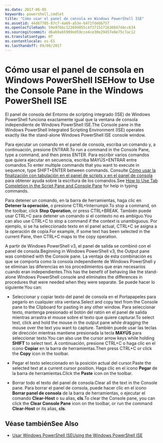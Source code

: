 ```yaml
---
ms.date: 2017-06-05
keywords: powershell,cmdlet
title: "Cómo usar el panel de consola en Windows PowerShell ISE"
ms.assetid: 44d67705-87c7-4a69-a53e-6471fdebb757
ms.openlocfilehash: 59e97bbc12269d855c4f3715171636647d4cc634
ms.sourcegitcommit: d6ab9ab5909ed59cce4ce30e29457e0e75c7ac12
ms.translationtype: HT
ms.contentlocale: es-ES
ms.lasthandoff: 09/08/2017
---
```

# <a name="how-to-use-the-console-pane-in-the-windows-powershell-ise"></a><span data-ttu-id="9a0b9-103">Cómo usar el panel de consola en Windows PowerShell ISE</span><span class="sxs-lookup"><span data-stu-id="9a0b9-103">How to Use the Console Pane in the Windows PowerShell ISE</span></span>
<span data-ttu-id="9a0b9-104">El panel de consola del Entorno de scripting integrado (ISE) de Windows PowerShell funciona exactamente igual que la ventana de consola independiente de Windows PowerShell ISE.</span><span class="sxs-lookup"><span data-stu-id="9a0b9-104">The Console pane in the Windows PowerShell Integrated Scripting Environment (ISE) operates exactly like the stand-alone Windows PowerShell ISE console window.</span></span>

<span data-ttu-id="9a0b9-105">Para ejecutar un comando en el panel de consola, escriba un comando y, a continuación, presione ENTRAR.</span><span class="sxs-lookup"><span data-stu-id="9a0b9-105">To run a command in the Console Pane, type a command, and then press ENTER.</span></span> <span data-ttu-id="9a0b9-106">Para escribir varios comandos que quiera ejecutar en secuencia, escriba MAYÚS+ENTRAR entre comandos.</span><span class="sxs-lookup"><span data-stu-id="9a0b9-106">To enter multiple commands that you want to execute in sequence, type SHIFT+ENTER between commands.</span></span> <span data-ttu-id="9a0b9-107">Consulte [Cómo usar la finalización con tabulación en el panel de scripts y en el panel de consola](How-to-Use-Tab-Completion-in-the-Script-Pane-and-Console-Pane.md) para obtener ayuda sobre la escritura de los comandos.</span><span class="sxs-lookup"><span data-stu-id="9a0b9-107">See [How to Use Tab Completion in the Script Pane and Console Pane](How-to-Use-Tab-Completion-in-the-Script-Pane-and-Console-Pane.md) for help in typing commands.</span></span>

<span data-ttu-id="9a0b9-108">Para detener un comando, en la barra de herramientas, haga clic en **Detener la operación**, o presione CTRL+Interrumpir.</span><span class="sxs-lookup"><span data-stu-id="9a0b9-108">To stop a command, on the toolbar, click **Stop Operation**, or press CTRL+BREAK.</span></span> <span data-ttu-id="9a0b9-109">También puede usar CTRL+C para detener un comando si el contexto no es ambiguo.</span><span class="sxs-lookup"><span data-stu-id="9a0b9-109">You can also use CTRL+C to stop a command if the context is unambiguous.</span></span> <span data-ttu-id="9a0b9-110">Por ejemplo, si se ha seleccionado texto en el panel actual, CTRL+C se asigna a la operación de copia.</span><span class="sxs-lookup"><span data-stu-id="9a0b9-110">For example, if some text has been selected in the current Pane, then CTRL+C maps to the copy operation.</span></span>

<span data-ttu-id="9a0b9-111">A partir de Windows PowerShell v3, el panel de salida se combinó con el panel de consola.</span><span class="sxs-lookup"><span data-stu-id="9a0b9-111">Beginning in Windows PowerShell v3, the Output pane was combined with the Console pane.</span></span> <span data-ttu-id="9a0b9-112">La ventaja de esta combinación es que se comporta como la consola independiente de Windows PowerShell y se eliminan las diferencias en los procedimientos que eran necesarios cuando eran independientes.</span><span class="sxs-lookup"><span data-stu-id="9a0b9-112">This has the benefit of behaving like the stand-alone Windows PowerShell console and eliminates the differences in procedures that were needed when they were separate.</span></span> <span data-ttu-id="9a0b9-113">Se puede hacer lo siguiente:</span><span class="sxs-lookup"><span data-stu-id="9a0b9-113">You can:</span></span>

- <span data-ttu-id="9a0b9-114">Seleccionar y copiar texto del panel de consola en el Portapapeles para pegarlo en cualquier otra ventana.</span><span class="sxs-lookup"><span data-stu-id="9a0b9-114">Select and copy text from the Console pane to the Clipboard for pasting in any other window.</span></span> <span data-ttu-id="9a0b9-115">Para seleccionar texto, mantenga presionado el botón del ratón en el panel de salida mientras arrastra el mouse sobre el texto que quiere capturar.</span><span class="sxs-lookup"><span data-stu-id="9a0b9-115">To select text, click and hold the mouse in the output pane while dragging the mouse over the text you want to capture.</span></span> <span data-ttu-id="9a0b9-116">También puede usar las teclas de dirección mientras mantiene presionada la tecla **MAYÚS** para seleccionar texto.</span><span class="sxs-lookup"><span data-stu-id="9a0b9-116">You can also use the cursor arrow keys while holding **SHIFT** to select text.</span></span> <span data-ttu-id="9a0b9-117">A continuación, presione CTRL+C o haga clic en el icono **Copiar** en la barra de herramientas.</span><span class="sxs-lookup"><span data-stu-id="9a0b9-117">Then press CTRL+C or click the **Copy** icon in the toolbar.</span></span>

- <span data-ttu-id="9a0b9-118">Pegar el texto seleccionado en la posición actual del cursor.</span><span class="sxs-lookup"><span data-stu-id="9a0b9-118">Paste the selected text at a current cursor position.</span></span> <span data-ttu-id="9a0b9-119">Haga clic en el icono **Pegar** de la barra de herramientas.</span><span class="sxs-lookup"><span data-stu-id="9a0b9-119">Click the **Paste** icon on the toolbar.</span></span>

- <span data-ttu-id="9a0b9-120">Borrar todo el texto del panel de consola.</span><span class="sxs-lookup"><span data-stu-id="9a0b9-120">Clear all the text in the Console pane.</span></span> <span data-ttu-id="9a0b9-121">Para borrar el panel de consola, puede hacer clic en el icono **Borrar panel de consola** de la barra de herramientas, o ejecutar el comando **Clear-Host** o su alias, **cls**.</span><span class="sxs-lookup"><span data-stu-id="9a0b9-121">To clear the Console pane, you can click the **Clear Console Pane** icon on the toolbar, or run the command **Clear-Host** or its alias, **cls**.</span></span>

## <a name="see-also"></a><span data-ttu-id="9a0b9-122">Véase también</span><span class="sxs-lookup"><span data-stu-id="9a0b9-122">See Also</span></span>
- [<span data-ttu-id="9a0b9-123">Usar Windows PowerShell ISE</span><span class="sxs-lookup"><span data-stu-id="9a0b9-123">Using the Windows PowerShell ISE</span></span>](Using-the-Windows-PowerShell-ISE.md)

